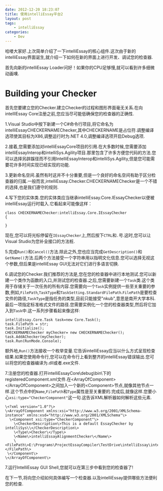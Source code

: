 ```yaml
---
date: 2012-12-20 18:23:07
title: 使用intelliEssay平台2
layout: post
tags:
    - intelliEssay
categories:
    - Dev
---
```




哈喽大家好.上次简单介绍了一下intelliEssay的核心组件.这次由于新的intelliEssay界面诞生,就介绍一下如何在新的界面上进行开发、调试您的检查器.

首先向新的intelliEssay Loader问好！如果你的CPU足够慢,就可以看到许多细微动画噢.

# Building your Checker #
首先您要建立您的Checker.建立Checker的过程和图形界面毫无关系.在向intellIEssay Core注册之前,您应当尽可能低确保您的检查器的正确性.

1.Visual Studio中按下新建一个C#命令行项目,将它命名为intelliEssayCHECKERNAMEChecker,其中CHECKERNAME是占位符.调整编译选项使其目标为X86,调整运行时为.NET 4.0,调整编译选项开启Debug选项.

2.接着,您需要添加对intelliEssayCore项目的引用.在大多数时候,您需要添加intelliEssayInterop和intelliSys.Agility项目.那里包含了许多方便您代码的方法.您可以选择另辟蹊径而不引用IntelliEssayInterop和intelliSys.Agility,但是您可能需要花许多时间实现已经实现的功能.

3.更新命名空间.虽然有时这并不十分重要,但是一个良好的命名空间有助于区分检查器的归属.一般而言,intelliEssay.Checker.CHECKERNAMEChecker是一个不错的选择,也是我们遵守的规则.

4.写下您的实体类.您的实体类应当继承intelliEssay.Core.IEssayChecker以便被intelliEssay运行时载入.它看起来可能像这样：

	class CHECKERNAMEChecker:intelliEssay.Core.IEssayChecker
	{
		
	}

 现在,您可以将光标停留在`IEssayChecker`上,然后按下`CTRL`和`.`号.这时,您可以让Visual Studio为您补全接口的方法桩.

5.完成`Run()`和`Cancel()`方法.除此之外,您也应当完成`GetDescription()`和`GetName()`方法.后两个方法接受一个字符串用以指明文化信息.您可以选择无视这个参数,但后果是intelliEssay GUI无法对它们进行多语言切换.

6.调试您的Checker.我们推荐的方法是,您在您的检查器中进行本地测试.您可以新建一个类作为函数的入口,并测试您的检查器.之后,您需要新建一个`Task`类.这个类用于存储关于一次任务的所有内容.您需要向一个`Task`实例提供一些至关重要的参数,例如,`FilePath`,`TaskType`和`TaskSetting.StandardFilePath`.`FilePath`是要检查文件的路径,`TaskType`是指任务的类型,目前只能接受"nkub",意思是南开大学本科.最后一项指定标准格式文件的路径.您需要实例化一个您的检查器类型,然后将它加入到`Task`中.这一系列步骤看起来像这样:

	intelliEssay.Core.Task task=new Core.Task();
	task.FilePath = str;
	task.Initialize();
	CHECKERNAMEChecker myChecker= new CHECKERNAMEChecker();
	task.AddAChecker(myChecker);
	task.Run(RunMode.Console);

额外地,`Run()`方法接收一个枚举变量.它告诉intelliEssay应当以什么方式呈现检查结果.如果您使用命令行,您可以在命令行上看到整齐的intelliEssay错误输出.您可以将您的检查器编译为.dll或者.exe文件.

7.注册您的检查器.打开intelliEssayCore\debug\bin\下的registeredComponent.xml文件.在\<ArrayOfComponent\>\</ArrayOfComponent\>之间加入一个新的\<Component\>节点,就像其他节点一样.这个节点中的`Name`,`FilePath`和`Type`属性是至关重要的.完成后,就像这样.您要小心`xsi:type="CheckerComponent"`这一句.这告诉XML解析器如何解析这些元素.


	\<?xml version="1.0"?\>
	\<ArrayOfComponent xmlns:xsi="http://www.w3.org/2001/XMLSchema-instance" xmlns:xsd="http://www.w3.org/2001/XMLSchema"\>
	  \<Component xsi:type="CheckerComponent"\>
		\<CheckerDescription\>This is a default EssayChecker by intelliSys\\</CheckerDescription\>
		\<Type\>Checker\</Type\>
		\<Name\>intelliEssayAlignmentChecker\</Name\>
		\<FilePath\>E:\Programs\ProjectEssayCompiler\TestDrive\intelliEssay\intelliEssayAlignmentChecker\bin\Debug\intelliEssayAlignmentChecker.exe\</FilePath\>
	 \</Component\>
	\</ArrayOfComponent\>

7.运行IntelliEssay GUI Shell,您就可以在第三步中看到您的检查器了!

在下一节,将向您介绍如何具体编写一个检查器.以及intelliEssay提供哪些方法便利您的检查.